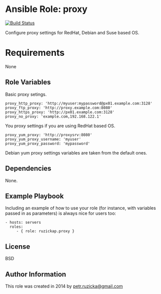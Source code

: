 # Ansible Role: proxy

[![Build Status](https://travis-ci.org/ruzickap/ansible-role-proxy.svg?branch=master)](https://travis-ci.org/ruzickap/ansible-role-proxy)

Configure proxy settings for RedHat, Debian and Suse based OS.

# Requirements

None

## Role Variables

Basic proxy setings.

    proxy_http_proxy: 'http://myuser:mypassword@px01.example.com:3128'
    proxy_ftp_proxy: 'http://proxy.example.com:8080'
    proxy_https_proxy: 'http://px01.example.com:3128'
    proxy_no_proxy: 'example.com,192.168.122.1'

You proxy settings if you are using RedHat based OS.

    proxy_yum_proxy: 'http://proxysrv:8080'
    proxy_yum_proxy_username: 'myuser'
    proxy_yum_proxy_password: 'mypassword'

Debian yum proxy settings variables are taken from the default ones.

## Dependencies

None.

## Example Playbook

Including an example of how to use your role (for instance, with variables passed in as parameters) is always nice for users too:

    - hosts: servers
      roles:
         - { role: ruzickap.proxy }

## License

BSD

## Author Information

This role was created in 2014 by <petr.ruzicka@gmail.com>

